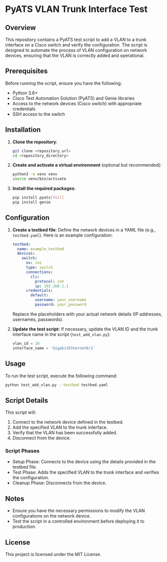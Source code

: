 # PyATS VLAN Trunk Interface Test

## Overview
This repository contains a PyATS test script to add a VLAN to a trunk interface on a Cisco switch and verify the configuration. The script is designed to automate the process of VLAN configuration on network devices, ensuring that the VLAN is correctly added and operational.

## Prerequisites
Before running the script, ensure you have the following:
- Python 3.6+
- Cisco Test Automation Solution (PyATS) and Genie libraries
- Access to the network devices (Cisco switch) with appropriate credentials
- SSH access to the switch

## Installation
1. **Clone the repository**:
    ```bash
    git clone <repository_url>
    cd <repository_directory>
    ```

2. **Create and activate a virtual environment** (optional but recommended):
    ```bash
    python3 -m venv venv
    source venv/bin/activate
    ```

3. **Install the required packages**:
    ```bash
    pip install pyats[full]
    pip install genie
    ```

## Configuration
1. **Create a testbed file**:
   Define the network devices in a YAML file (e.g., `testbed.yaml`). Here is an example configuration:

    ```yaml
    testbed:
      name: example_testbed
      devices:
        switch:
          os: ios
          type: switch
          connections:
            cli:
              protocol: ssh
              ip: 192.168.1.1
          credentials:
            default:
              username: your_username
              password: your_password
    ```

    Replace the placeholders with your actual network details (IP addresses, usernames, passwords).

2. **Update the test script**:
   If necessary, update the VLAN ID and the trunk interface name in the script (`test_add_vlan.py`):

    ```python
    vlan_id = 10
    interface_name = 'GigabitEthernet0/1'
    ```

## Usage
To run the test script, execute the following command:

```bash
python test_add_vlan.py --testbed testbed.yaml
 ```

## Script Details
This script will:

1. Connect to the network device defined in the testbed.
2. Add the specified VLAN to the trunk interface.
3. Verify that the VLAN has been successfully added.
4. Disconnect from the device.

### Script Phases
* Setup Phase: Connects to the device using the details provided in the testbed file.
* Test Phase: Adds the specified VLAN to the trunk interface and verifies the configuration.
* Cleanup Phase: Disconnects from the device.

## Notes
* Ensure you have the necessary permissions to modify the VLAN configurations on the network device.
* Test the script in a controlled environment before deploying it to production.

## License
This project is licensed under the MIT License.

